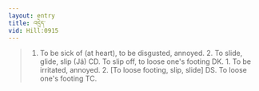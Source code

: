 ```yaml
---
layout: entry
title: འདྲེད་
vid: Hill:0915
---
```

> 1. To be sick of (at heart), to be disgusted, annoyed. 2. To slide, glide, slip (Jä) CD. To slip off, to loose one's footing DK. 1. To be irritated, annoyed. 2. [To loose footing, slip, slide] DS. To loose one's footing TC.
